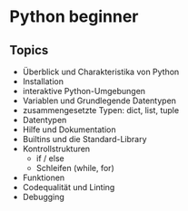# Python beginner

## Topics

- Überblick und Charakteristika von Python
- Installation
- interaktive Python-Umgebungen
- Variablen und Grundlegende Datentypen
- zusammengesetzte Typen: dict, list, tuple
- Datentypen
- Hilfe und Dokumentation
- Builtins und die Standard-Library
- Kontrollstrukturen
  - if / else
  - Schleifen (while, for)
- Funktionen
- Codequalität und Linting
- Debugging
